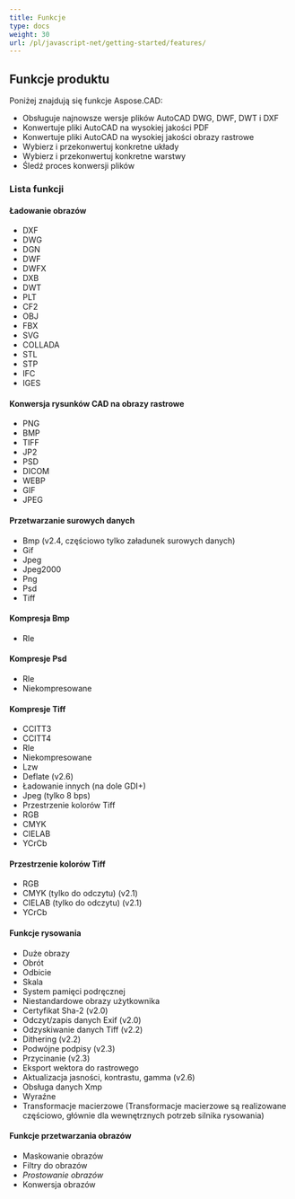 ```yaml
---
title: Funkcje
type: docs
weight: 30
url: /pl/javascript-net/getting-started/features/
---
```


## **Funkcje produktu**
Poniżej znajdują się funkcje Aspose.CAD:

- Obsługuje najnowsze wersje plików AutoCAD DWG, DWF, DWT i DXF
- Konwertuje pliki AutoCAD na wysokiej jakości PDF
- Konwertuje pliki AutoCAD na wysokiej jakości obrazy rastrowe
- Wybierz i przekonwertuj konkretne układy
- Wybierz i przekonwertuj konkretne warstwy
- Śledź proces konwersji plików

### **Lista funkcji**
#### **Ładowanie obrazów**
- DXF
- DWG
- DGN
- DWF
- DWFX
- DXB
- DWT
- PLT
- CF2
- OBJ
- FBX
- SVG
- COLLADA
- STL
- STP
- IFC
- IGES

#### **Konwersja rysunków CAD na obrazy rastrowe**
- PNG
- BMP
- TIFF
- JP2
- PSD
- DICOM
- WEBP
- GIF
- JPEG

#### **Przetwarzanie surowych danych**
- Bmp (v2.4, częściowo tylko załadunek surowych danych)
- Gif
- Jpeg
- Jpeg2000
- Png
- Psd
- Tiff

#### **Kompresja Bmp**
- Rle

#### **Kompresje Psd**
- Rle
- Niekompresowane

#### **Kompresje Tiff**
- CCITT3
- CCITT4
- Rle
- Niekompresowane
- Lzw
- Deflate (v2.6)
- Ładowanie innych (na dole GDI+)
- Jpeg (tylko 8 bps)
- Przestrzenie kolorów Tiff
- RGB
- CMYK
- CIELAB
- YCrCb

#### **Przestrzenie kolorów Tiff**
- RGB
- CMYK (tylko do odczytu) (v2.1)
- CIELAB (tylko do odczytu) (v2.1)
- YCrCb

#### **Funkcje rysowania**
- Duże obrazy
- Obrót
- Odbicie
- Skala
- System pamięci podręcznej
- Niestandardowe obrazy użytkownika
- Certyfikat Sha-2 (v2.0)
- Odczyt/zapis danych Exif (v2.0)
- Odzyskiwanie danych Tiff (v2.2)
- Dithering (v2.2)
- Podwójne podpisy (v2.3)
- Przycinanie (v2.3)
- Eksport wektora do rastrowego
- Aktualizacja jasności, kontrastu, gamma (v2.6)
- Obsługa danych Xmp
- Wyraźne
- Transformacje macierzowe (Transformacje macierzowe są realizowane częściowo, głównie dla wewnętrznych potrzeb silnika rysowania)

#### **Funkcje przetwarzania obrazów**
- Maskowanie obrazów
- Filtry do obrazów
- *Prostowanie obrazów*
- Konwersja obrazów
